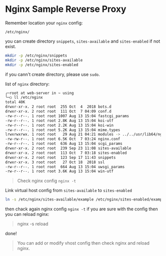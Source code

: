 # Nginx Sample Reverse Proxy

Remember location your `nginx` config:

`/etc/nginx/`

you can create directory `snippets`, `sites-available` and `sites-enabled` if not exist.

``` bash
mkdir -p /etc/nginx/snippets
mkdir -p /etc/nginx/sites-available
mkdir -p /etc/nginx/sites-enabled
```

if you cann't create directory, please use `sudo`.

list of `nginx` directory:

``` bash
╭─root at web-server in ~ using
╰─○ ll /etc/nginx
total 40K
drwxr-xr-x. 2 root root  255 Oct  4  2018 bots.d
drwxr-xr-x. 2 root root  111 Oct  7 04:09 conf.d
-rw-r--r--. 1 root root 1007 Aug 13 15:04 fastcgi_params
-rw-r--r--. 1 root root 2.8K Aug 13 15:04 koi-utf
-rw-r--r--. 1 root root 2.2K Aug 13 15:04 koi-win
-rw-r--r--. 1 root root 5.2K Aug 13 15:04 mime.types
lrwxrwxrwx. 1 root root   29 Aug 21 04:21 modules -> ../../usr/lib64/nginx/modules
-rw-rw-r--. 1 root root 6.5K Oct  7 03:24 nginx.conf
-rw-r--r--. 1 root root  636 Aug 13 15:04 scgi_params
drwxr-xr-x. 2 root root  239 Sep 23 11:08 sites-available
drwxr-xr-x. 2 root root  113 Oct  7 03:18 sites-enabled
drwxr-xr-x. 2 root root  123 Sep 17 11:43 snippets
drwxr-xr-x. 3 root root   27 Oct 18  2018 ssl
-rw-r--r--. 1 root root  664 Aug 13 15:04 uwsgi_params
-rw-r--r--. 1 root root 3.6K Aug 13 15:04 win-utf
```

> Check nginx config `nginx -t`

Link virtual host config from `sites-available` to `sites-enabled`

``` bash
ln -s /etc/nginx/sites-available/example /etc/nginx/sites-enabled/example
```

then chack again nginx config `nginx -t` if you are sure with the config then you can reload nginx:

> nginx -s reload

done!

> You can add or modify vhost config then check nginx and reload nginx.
